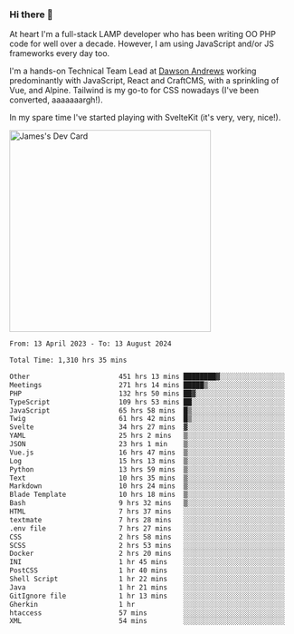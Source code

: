 ### Hi there 👋

<!--
**JamesNock/JamesNock** is a ✨ _special_ ✨ repository because its `README.md` (this file) appears on your GitHub profile.

Here are some ideas to get you started:

- 🔭 I’m currently working on ...
- 🌱 I’m currently learning ...
- 👯 I’m looking to collaborate on ...
- 🤔 I’m looking for help with ...
- 💬 Ask me about ...
- 📫 How to reach me: ...
- 😄 Pronouns: ...
- ⚡ Fun fact: ...
-->
At heart I'm a full-stack LAMP developer who has been writing OO PHP code for well over a decade. However, I am using JavaScript and/or JS frameworks every day too.

I'm a hands-on Technical Team Lead at [Dawson Andrews](https://www.dawsonandrews.com/) working predominantly with JavaScript, React and CraftCMS, with a sprinkling of Vue, and Alpine. Tailwind is my go-to for CSS nowadays (I've been converted, aaaaaaargh!).

In my spare time I've started playing with SvelteKit (it's very, very, nice!).

<a href="https://app.daily.dev/h2onock"><img src="https://api.daily.dev/devcards/v2/XQraFlxE3JPWOlcSuOB2K.png?type=default&r=18u" width="356" alt="James's Dev Card"/></a>

<!--START_SECTION:waka-->

```txt
From: 13 April 2023 - To: 13 August 2024

Total Time: 1,310 hrs 35 mins

Other                      451 hrs 13 mins ████████▓░░░░░░░░░░░░░░░░   34.44 %
Meetings                   271 hrs 14 mins █████▒░░░░░░░░░░░░░░░░░░░   20.70 %
PHP                        132 hrs 50 mins ██▓░░░░░░░░░░░░░░░░░░░░░░   10.14 %
TypeScript                 109 hrs 53 mins ██░░░░░░░░░░░░░░░░░░░░░░░   08.39 %
JavaScript                 65 hrs 58 mins  █▒░░░░░░░░░░░░░░░░░░░░░░░   05.03 %
Twig                       61 hrs 42 mins  █▒░░░░░░░░░░░░░░░░░░░░░░░   04.71 %
Svelte                     34 hrs 27 mins  ▓░░░░░░░░░░░░░░░░░░░░░░░░   02.63 %
YAML                       25 hrs 2 mins   ▒░░░░░░░░░░░░░░░░░░░░░░░░   01.91 %
JSON                       23 hrs 1 min    ▒░░░░░░░░░░░░░░░░░░░░░░░░   01.76 %
Vue.js                     16 hrs 47 mins  ▒░░░░░░░░░░░░░░░░░░░░░░░░   01.28 %
Log                        15 hrs 13 mins  ▒░░░░░░░░░░░░░░░░░░░░░░░░   01.16 %
Python                     13 hrs 59 mins  ▒░░░░░░░░░░░░░░░░░░░░░░░░   01.07 %
Text                       10 hrs 35 mins  ▒░░░░░░░░░░░░░░░░░░░░░░░░   00.81 %
Markdown                   10 hrs 24 mins  ▒░░░░░░░░░░░░░░░░░░░░░░░░   00.79 %
Blade Template             10 hrs 18 mins  ▒░░░░░░░░░░░░░░░░░░░░░░░░   00.79 %
Bash                       9 hrs 32 mins   ▒░░░░░░░░░░░░░░░░░░░░░░░░   00.73 %
HTML                       7 hrs 37 mins   ░░░░░░░░░░░░░░░░░░░░░░░░░   00.58 %
textmate                   7 hrs 28 mins   ░░░░░░░░░░░░░░░░░░░░░░░░░   00.57 %
.env file                  7 hrs 27 mins   ░░░░░░░░░░░░░░░░░░░░░░░░░   00.57 %
CSS                        2 hrs 58 mins   ░░░░░░░░░░░░░░░░░░░░░░░░░   00.23 %
SCSS                       2 hrs 53 mins   ░░░░░░░░░░░░░░░░░░░░░░░░░   00.22 %
Docker                     2 hrs 20 mins   ░░░░░░░░░░░░░░░░░░░░░░░░░   00.18 %
INI                        1 hr 45 mins    ░░░░░░░░░░░░░░░░░░░░░░░░░   00.13 %
PostCSS                    1 hr 40 mins    ░░░░░░░░░░░░░░░░░░░░░░░░░   00.13 %
Shell Script               1 hr 22 mins    ░░░░░░░░░░░░░░░░░░░░░░░░░   00.10 %
Java                       1 hr 21 mins    ░░░░░░░░░░░░░░░░░░░░░░░░░   00.10 %
GitIgnore file             1 hr 13 mins    ░░░░░░░░░░░░░░░░░░░░░░░░░   00.09 %
Gherkin                    1 hr            ░░░░░░░░░░░░░░░░░░░░░░░░░   00.08 %
htaccess                   57 mins         ░░░░░░░░░░░░░░░░░░░░░░░░░   00.07 %
XML                        54 mins         ░░░░░░░░░░░░░░░░░░░░░░░░░   00.07 %
```

<!--END_SECTION:waka-->
